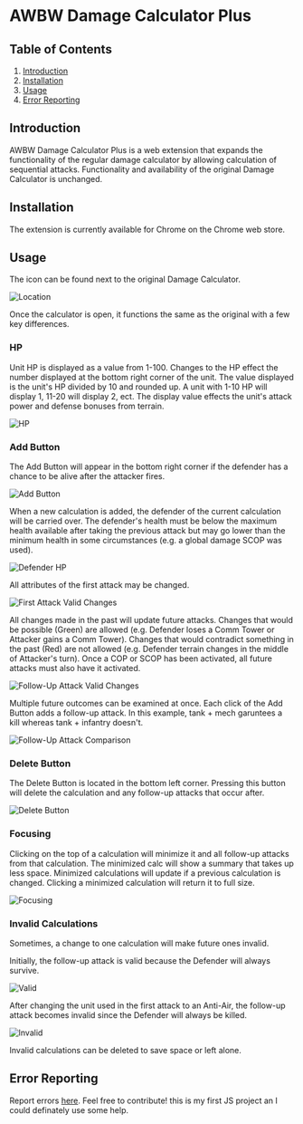 # AWBW Damage Calculator Plus

## Table of Contents
1. [Introduction](#introduction)
2. [Installation](#installation)
3. [Usage](#usage)
4. [Error Reporting](#error_reporting)

## Introduction
AWBW Damage Calculator Plus is a web extension that expands the functionality of the regular damage calculator by allowing calculation of sequential attacks. 
Functionality and availability of the original Damage Calculator is unchanged.

## Installation
The extension is currently available for Chrome on the Chrome web store.

## Usage
The icon can be found next to the original Damage Calculator.

![Location](images/tutorial/toggle_location.png)

Once the calculator is open, it functions the same as the original with a few key differences.

### HP
Unit HP is displayed as a value from 1-100. Changes to the HP effect the number displayed at the bottom right corner of the unit. 
The value displayed is the unit's HP divided by 10 and rounded up. A unit with 1-10 HP will display 1, 11-20 will display 2, ect.
The display value effects the unit's attack power and defense bonuses from terrain.

![HP](images/tutorial/hp_display.png)

### Add Button
The Add Button will appear in the bottom right corner if the defender has a chance to be alive after the attacker fires.

![Add Button](images/tutorial/add_button.png)

When a new calculation is added, the defender of the current calculation will be carried over. 
The defender's health must be below the maximum health available after taking the previous attack but may go lower than the minimum health in some circumstances (e.g. a global damage SCOP was used).

![Defender HP](images/tutorial/defender_hp.png)

All attributes of the first attack may be changed.

![First Attack Valid Changes](images/tutorial/root_valid.png)

All changes made in the past will update future attacks. Changes that would be possible (Green) are allowed (e.g. Defender loses a Comm Tower or Attacker gains a Comm Tower).
Changes that would contradict something in the past (Red) are not allowed (e.g. Defender terrain changes in the middle of Attacker's turn).
Once a COP or SCOP has been activated, all future attacks must also have it activated.

![Follow-Up Attack Valid Changes](images/tutorial/follow_up_valid.png)

Multiple future outcomes can be examined at once. Each click of the Add Button adds a follow-up attack.
In this example, tank + mech garuntees a kill whereas tank + infantry doesn't.

![Follow-Up Attack Comparison](images/tutorial/multiple_paths.png)

### Delete Button
The Delete Button is located in the bottom left corner. Pressing this button will delete the calculation and any follow-up attacks that occur after.

![Delete Button](images/tutorial/delete_button.png)

### Focusing
Clicking on the top of a calculation will minimize it and all follow-up attacks from that calculation. The minimized calc will show a summary that takes up less space.
Minimized calculations will update if a previous calculation is changed. Clicking a minimized calculation will return it to full size.

![Focusing](images/tutorial/focus.png)

### Invalid Calculations
Sometimes, a change to one calculation will make future ones invalid. 

Initially, the follow-up attack is valid because the Defender will always survive.

![Valid](images/tutorial/valid.png)

After changing the unit used in the first attack to an Anti-Air, the follow-up attack becomes invalid since the Defender will always be killed.

![Invalid](images/tutorial/invalid.png)

Invalid calculations can be deleted to save space or left alone.

## Error Reporting
Report errors [here](https://forms.gle/my2XMuUk14ZDjry46).
Feel free to contribute! this is my first JS project an I could definately use some help.
